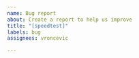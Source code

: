 ```yaml
---
name: Bug report
about: Create a report to help us improve
title: "[speedtest]"
labels: bug
assignees: vroncevic

---
```



